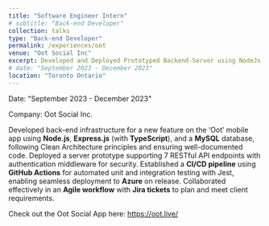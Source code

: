 ```yaml
---
title: "Software Engineer Intern"
# subtitle: "Back-end Developer"
collection: talks
type: "Back-end Developer"
permalink: /experiences/oot
venue: "Oot Social Inc"
excerpt: Developed and Deployed Prototyped Backend-Server using NodeJs + ExpressJs on Microsoft Azure
# date: "September 2023 - December 2023"
location: "Toronto Ontario"
---
```


Date: "September 2023 - December 2023"

Company: Oot Social Inc.

Developed back-end infrastructure for a new feature on the ‘Oot’ mobile app using **Node.js**, **Express.js** (with **TypeScript**), and a **MySQL** database, following Clean Architecture principles and ensuring well-documented code. Deployed a server prototype supporting 7 RESTful API endpoints with authentication middleware for security. Established a **CI/CD pipeline** using **GitHub Actions** for automated unit and integration testing with Jest, enabling seamless deployment to **Azure** on release. Collaborated effectively in an **Agile workflow** with **Jira tickets** to plan and meet client requirements.

Check out the Oot Social App here: https://oot.live/